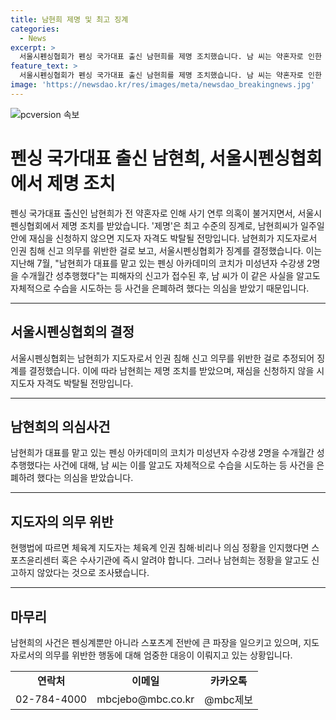 ```yaml
---
title: 남현희 제명 및 최고 징계
categories:
  - News
excerpt: >
  서울시펜싱협회가 펜싱 국가대표 출신 남현희를 제명 조치했습니다. 남 씨는 약혼자로 인한 사기 연루 의혹으로 논란이 된 바 있습니다. 최고 수준인 제명은 남 씨가 일주일 안에 재심을 신청하지 않으면 지도자 자격도 박탈될 전망입니다. 이번 조치는 남현희가 지도자로서 인권 침해 신고 의무를 위반한 것으로 보고 결정됐습니다. MBC 뉴스는 24시간 여러분의 제보를 기다립니다.
feature_text: >
  서울시펜싱협회가 펜싱 국가대표 출신 남현희를 제명 조치했습니다. 남 씨는 약혼자로 인한 사기 연루 의혹으로 논란이 된 바 있습니다. 최고 수준인 제명은 남 씨가 일주일 안에 재심을 신청하지 않으면 지도자 자격도 박탈될 전망입니다. 이번 조치는 남현희가 지도자로서 인권 침해 신고 의무를 위반한 것으로 보고 결정됐습니다. MBC 뉴스는 24시간 여러분의 제보를 기다립니다.
image: 'https://newsdao.kr/res/images/meta/newsdao_breakingnews.jpg'
---
```


<p><img src="https://newsdao.kr/res/images/meta/newsdao_breakingnews.jpg" alt="pcversion 속보" /></p>

<h1 data-ke-size="size26">펜싱 국가대표 출신 남현희, 서울시펜싱협회에서 제명 조치</h1>

<p data-ke-size="size16">펜싱 국가대표 출신인 남현희가 전 약혼자로 인해 사기 연루 의혹이 불거지면서, 서울시펜싱협회에서 제명 조치를 받았습니다. '제명'은 최고 수준의 징계로, 남현희씨가 일주일 안에 재심을 신청하지 않으면 지도자 자격도 박탈될 전망입니다. 남현희가 지도자로서 인권 침해 신고 의무를 위반한 걸로 보고, 서울시펜싱협회가 징계를 결정했습니다. 이는 지난해 7월, "남현희가 대표를 맡고 있는 펜싱 아카데미의 코치가 미성년자 수강생 2명을 수개월간 성추행했다"는 피해자의 신고가 접수된 후, 남 씨가 이 같은 사실을 알고도 자체적으로 수습을 시도하는 등 사건을 은폐하려 했다는 의심을 받았기 때문입니다.</p>

<hr>

<h2 data-ke-size="size24">서울시펜싱협회의 결정</h2>

<p data-ke-size="size16">서울시펜싱협회는 남현희가 지도자로서 인권 침해 신고 의무를 위반한 걸로 추정되어 징계를 결정했습니다. 이에 따라 남현희는 제명 조치를 받았으며, 재심을 신청하지 않을 시 지도자 자격도 박탈될 전망입니다.</p>

<hr>

<h2 data-ke-size="size24">남현희의 의심사건</h2>

<p data-ke-size="size16">남현희가 대표를 맡고 있는 펜싱 아카데미의 코치가 미성년자 수강생 2명을 수개월간 성추행했다는 사건에 대해, 남 씨는 이를 알고도 자체적으로 수습을 시도하는 등 사건을 은폐하려 했다는 의심을 받았습니다.</p>

<hr>

<h2 data-ke-size="size24">지도자의 의무 위반</h2>

<p data-ke-size="size16">현행법에 따르면 체육계 지도자는 체육계 인권 침해·비리나 의심 정황을 인지했다면 스포츠윤리센터 혹은 수사기관에 즉시 알려야 합니다. 그러나 남현희는 정황을 알고도 신고하지 않았다는 것으로 조사됐습니다.</p>

<hr>

<h2 data-ke-size="size24">마무리</h2>

<p data-ke-size="size16">남현희의 사건은 펜싱계뿐만 아니라 스포츠계 전반에 큰 파장을 일으키고 있으며, 지도자로서의 의무를 위반한 행동에 대해 엄중한 대응이 이뤄지고 있는 상황입니다.</p>

<table>
    <tbody>
        <tr>
            <td style="text-align: center; height: 17px;"><b>연락처</b></td>
            <td style="text-align: center; height: 17px;"><b>이메일</b></td>
            <td style="text-align: center; height: 17px;"><b>카카오톡</b></td>
        </tr>
        <tr>
            <td style="text-align: center; height: 17px;">02-784-4000</td>
            <td style="text-align: center; height: 17px;">mbcjebo@mbc.co.kr</td>
            <td style="text-align: center; height: 17px;">@mbc제보</td>
        </tr>
    </tbody>
</table>

